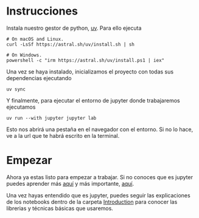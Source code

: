 # Instrucciones

Instala nuestro gestor de python, [uv](https://github.com/astral-sh/uv). Para ello ejecuta

```
# On macOS and Linux.
curl -LsSf https://astral.sh/uv/install.sh | sh
```

```
# On Windows.
powershell -c "irm https://astral.sh/uv/install.ps1 | iex"
```

Una vez se haya instalado, inicializamos el proyecto con todas sus dependencias ejecutando

```
uv sync
```

Y finalmente, para ejecutar el entorno de jupyter donde trabajaremos ejecutamos

```
uv run --with jupyter jupyter lab
```

Esto nos abrirá una pestaña en el navegador con el entorno. Si no lo hace, ve a la url que te habrá escrito en la terminal.

# Empezar

Ahora ya estas listo para empezar a trabajar. Si no conoces que es jupyter puedes aprender más [aquí](https://jupyterlab.readthedocs.io/en/stable/getting_started/overview.html) y más importante, [aquí](https://jupyterlab.readthedocs.io/en/stable/user/notebook.html#notebook).

Una vez hayas entendido que es jupyter, puedes seguir las explicaciones de los notebooks dentro de la carpeta [Introduction](./Introduction) para conocer las librerias y técnicas básicas que usaremos.
